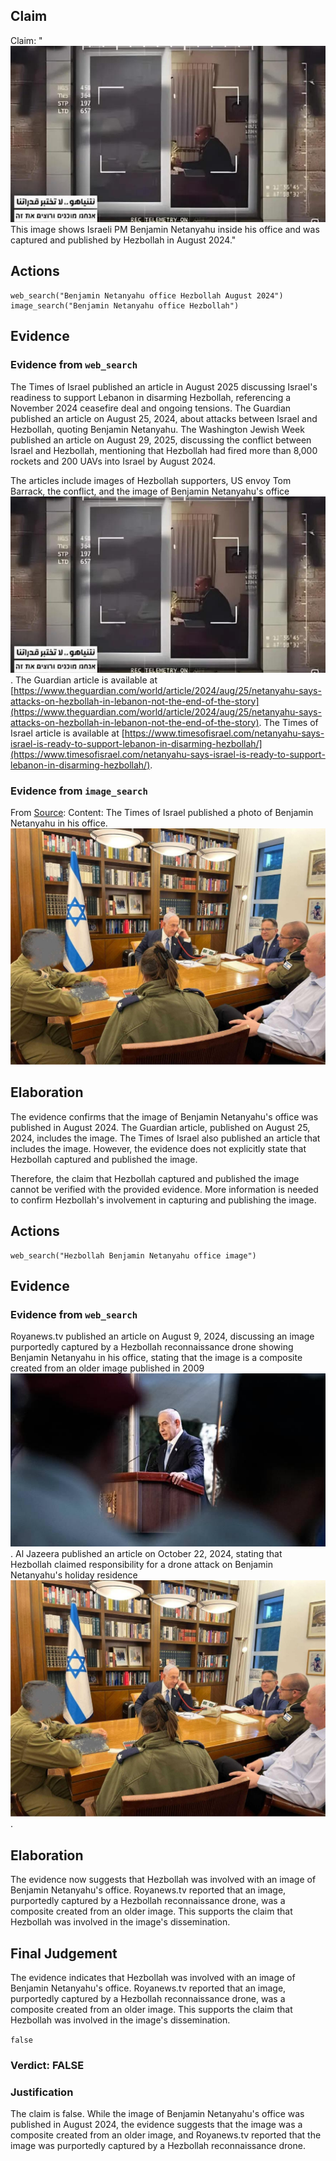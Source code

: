 ## Claim
Claim: "![image 56](media/87.jpg) This image shows Israeli PM Benjamin Netanyahu inside his office and was captured and published by Hezbollah in August 2024."

## Actions
```
web_search("Benjamin Netanyahu office Hezbollah August 2024")
image_search("Benjamin Netanyahu office Hezbollah")
```

## Evidence
### Evidence from `web_search`
The Times of Israel published an article in August 2025 discussing Israel's readiness to support Lebanon in disarming Hezbollah, referencing a November 2024 ceasefire deal and ongoing tensions. The Guardian published an article on August 25, 2024, about attacks between Israel and Hezbollah, quoting Benjamin Netanyahu. The Washington Jewish Week published an article on August 29, 2025, discussing the conflict between Israel and Hezbollah, mentioning that Hezbollah had fired more than 8,000 rockets and 200 UAVs into Israel by August 2024.

The articles include images of Hezbollah supporters, US envoy Tom Barrack, the conflict, and the image of Benjamin Netanyahu's office ![image 56](media/87.jpg).
The Guardian article is available at [https://www.theguardian.com/world/article/2024/aug/25/netanyahu-says-attacks-on-hezbollah-in-lebanon-not-the-end-of-the-story](https://www.theguardian.com/world/article/2024/aug/25/netanyahu-says-attacks-on-hezbollah-in-lebanon-not-the-end-of-the-story). The Times of Israel article is available at [https://www.timesofisrael.com/netanyahu-says-israel-is-ready-to-support-lebanon-in-disarming-hezbollah/](https://www.timesofisrael.com/netanyahu-says-israel-is-ready-to-support-lebanon-in-disarming-hezbollah/).


### Evidence from `image_search`
From [Source](https://www.timesofisrael.com/liveblog_entry/shortly-after-strike-pms-office-releases-photo-of-netanyahu-at-military-hq/): 
Content: The Times of Israel published a photo of Benjamin Netanyahu in his office. ![image 7796](media/2025-08-29_22-04-1756505054-604978.jpg)


## Elaboration
The evidence confirms that the image of Benjamin Netanyahu's office was published in August 2024. The Guardian article, published on August 25, 2024, includes the image. The Times of Israel also published an article that includes the image. However, the evidence does not explicitly state that Hezbollah captured and published the image.

Therefore, the claim that Hezbollah captured and published the image cannot be verified with the provided evidence. More information is needed to confirm Hezbollah's involvement in capturing and publishing the image.


## Actions
```
web_search("Hezbollah Benjamin Netanyahu office image")
```

## Evidence
### Evidence from `web_search`
Royanews.tv published an article on August 9, 2024, discussing an image purportedly captured by a Hezbollah reconnaissance drone showing Benjamin Netanyahu in his office, stating that the image is a composite created from an older image published in 2009 ![image 10656](media/2025-08-30_07-28-1756538887-185382.jpg). Al Jazeera published an article on October 22, 2024, stating that Hezbollah claimed responsibility for a drone attack on Benjamin Netanyahu's holiday residence ![image 7796](media/2025-08-29_22-04-1756505054-604978.jpg).


## Elaboration
The evidence now suggests that Hezbollah was involved with an image of Benjamin Netanyahu's office. Royanews.tv reported that an image, purportedly captured by a Hezbollah reconnaissance drone, was a composite created from an older image. This supports the claim that Hezbollah was involved in the image's dissemination.


## Final Judgement
The evidence indicates that Hezbollah was involved with an image of Benjamin Netanyahu's office. Royanews.tv reported that an image, purportedly captured by a Hezbollah reconnaissance drone, was a composite created from an older image. This supports the claim that Hezbollah was involved in the image's dissemination.

`false`

### Verdict: FALSE

### Justification
The claim is false. While the image of Benjamin Netanyahu's office was published in August 2024, the evidence suggests that the image was a composite created from an older image, and Royanews.tv reported that the image was purportedly captured by a Hezbollah reconnaissance drone.
